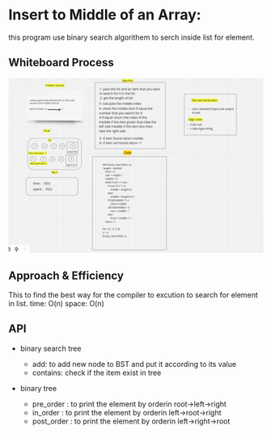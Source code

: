# Insert to Middle of an Array:

this program use binary search algorithem to serch inside list for element.

## Whiteboard Process

![](codechallenge03.png)

## Approach & Efficiency

This to find the best way for the compiler to excution to search for element in list.
time: O(n) space: O(n)

## API

-   binary search tree

    -   add: to add new node to BST and put it according to its value
    -   contains: check if the item exist in tree

-   binary tree

    -   pre_order : to print the element by orderin root->left->right
    -   in_order : to print the element by orderin left->root->right
    -   post_order : to print the element by orderin left->right->root
